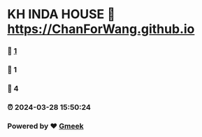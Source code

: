 # KH INDA HOUSE :link: https://ChanForWang.github.io 
### :page_facing_up: [1](https://ChanForWang.github.io/tag.html) 
### :speech_balloon: 1 
### :hibiscus: 4 
### :alarm_clock: 2024-03-28 15:50:24 
### Powered by :heart: [Gmeek](https://github.com/Meekdai/Gmeek)
